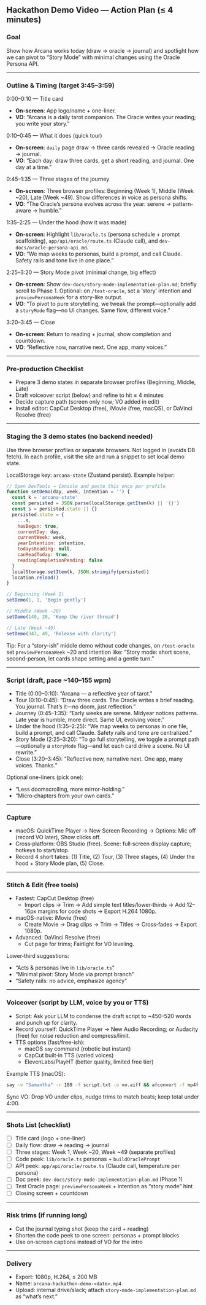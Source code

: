 ## Hackathon Demo Video — Action Plan (≤ 4 minutes)

### Goal

Show how Arcana works today (draw → oracle → journal) and spotlight how we can pivot to “Story Mode” with minimal changes using the Oracle Persona API.

---

### Outline & Timing (target 3:45–3:59)

0:00–0:10 — Title card

- **On-screen**: App logo/name + one-liner.
- **VO**: “Arcana is a daily tarot companion. The Oracle writes your reading; you write your story.”

0:10–0:45 — What it does (quick tour)

- **On-screen**: `daily` page draw → three cards revealed → Oracle reading → journal.
- **VO**: “Each day: draw three cards, get a short reading, and journal. One day at a time.”

0:45–1:35 — Three stages of the journey

- **On-screen**: Three browser profiles: Beginning (Week 1), Middle (Week ~20), Late (Week ~49). Show differences in voice as persona shifts.
- **VO**: “The Oracle’s persona evolves across the year: serene → pattern-aware → humble.”

1:35–2:25 — Under the hood (how it was made)

- **On-screen**: Highlight `lib/oracle.ts` (persona schedule + prompt scaffolding), `app/api/oracle/route.ts` (Claude call), and `dev-docs/oracle-persona-api.md`.
- **VO**: “We map weeks to personas, build a prompt, and call Claude. Safety rails and tone live in one place.”

2:25–3:20 — Story Mode pivot (minimal change, big effect)

- **On-screen**: Show `dev-docs/story-mode-implementation-plan.md`; briefly scroll to Phase 1. Optional: on `/test-oracle`, set a ‘story’ intention and `previewPersonaWeek` for a story-like output.
- **VO**: “To pivot to pure storytelling, we tweak the prompt—optionally add a `storyMode` flag—no UI changes. Same flow, different voice.”

3:20–3:45 — Close

- **On-screen**: Return to reading + journal, show completion and countdown.
- **VO**: “Reflective now, narrative next. One app, many voices.”

---

### Pre‑production Checklist

- Prepare 3 demo states in separate browser profiles (Beginning, Middle, Late)
- Draft voiceover script (below) and refine to hit ≤ 4 minutes
- Decide capture path (screen only now; VO added in edit)
- Install editor: CapCut Desktop (free), iMovie (free, macOS), or DaVinci Resolve (free)

---

### Staging the 3 demo states (no backend needed)

Use three browser profiles or separate browsers. Not logged in (avoids DB fetch). In each profile, visit the site and run a snippet to set local demo state.

LocalStorage key: `arcana-state` (Zustand persist). Example helper:

```js
// Open DevTools → Console and paste this once per profile
function setDemo(day, week, intention = '') {
  const k = 'arcana-state'
  const persisted = JSON.parse(localStorage.getItem(k) || '{}')
  const s = persisted.state || {}
  persisted.state = {
    ...s,
    hasBegun: true,
    currentDay: day,
    currentWeek: week,
    yearIntention: intention,
    todaysReading: null,
    canReadToday: true,
    readingCompletionPending: false
  }
  localStorage.setItem(k, JSON.stringify(persisted))
  location.reload()
}

// Beginning (Week 1)
setDemo(1, 1, 'Begin gently')

// Middle (Week ~20)
setDemo(140, 20, 'Keep the river thread')

// Late (Week ~49)
setDemo(343, 49, 'Release with clarity')
```

Tip: For a “story-ish” middle demo without code changes, on `/test-oracle` set `previewPersonaWeek` ~20 and intention like: “Story mode: short scene, second-person, let cards shape setting and a gentle turn.”

---

### Script (draft, pace ~140–155 wpm)

- Title (0:00–0:10): “Arcana — a reflective year of tarot.”
- Tour (0:10–0:45): “Draw three cards. The Oracle writes a brief reading. You journal. That’s it—no doom, just reflection.”
- Journey (0:45–1:35): “Early weeks are serene. Midyear notices patterns. Late year is humble, more direct. Same UI, evolving voice.”
- Under the hood (1:35–2:25): “We map weeks to personas in one file, build a prompt, and call Claude. Safety rails and tone are centralized.”
- Story Mode (2:25–3:20): “To go full storytelling, we toggle a prompt path—optionally a `storyMode` flag—and let each card drive a scene. No UI rewrite.”
- Close (3:20–3:45): “Reflective now, narrative next. One app, many voices. Thanks.”

Optional one-liners (pick one):

- “Less doomscrolling, more mirror-holding.”
- “Micro‑chapters from your own cards.”

---

### Capture

- macOS: QuickTime Player → New Screen Recording → Options: Mic off (record VO later), Show clicks off.
- Cross‑platform: OBS Studio (free). Scene: full‑screen display capture; hotkeys to start/stop.
- Record 4 short takes: (1) Title, (2) Tour, (3) Three stages, (4) Under the hood + Story Mode plan, (5) Close.

---

### Stitch & Edit (free tools)

- Fastest: CapCut Desktop (free)
  - Import clips → Trim → Add simple text titles/lower‑thirds → Add 12–16px margins for code shots → Export H.264 1080p.
- macOS-native: iMovie (free)
  - Create Movie → Drag clips → Trim → Titles → Cross‑fades → Export 1080p.
- Advanced: DaVinci Resolve (free)
  - Cut page for trims; Fairlight for VO leveling.

Lower‑third suggestions:

- “Acts & personas live in `lib/oracle.ts`”
- “Minimal pivot: Story Mode via prompt branch”
- “Safety rails: no advice, emphasize agency”

---

### Voiceover (script by LLM, voice by you or TTS)

- Script: Ask your LLM to condense the draft script to ~450–520 words and punch up for clarity.
- Record yourself: QuickTime Player → New Audio Recording; or Audacity (free) for noise reduction and compress/limit.
- TTS options (fast/free-ish):
  - macOS `say` command (robotic but instant)
  - CapCut built‑in TTS (varied voices)
  - ElevenLabs/PlayHT (better quality, limited free tier)

Example TTS (macOS):

```bash
say -v "Samantha" -r 180 -f script.txt -o vo.aiff && afconvert -f mp4f -d aac -b 128000 vo.aiff vo.m4a
```

Sync VO: Drop VO under clips, nudge trims to match beats; keep total under 4:00.

---

### Shots List (checklist)

- [ ] Title card (logo + one-liner)
- [ ] Daily flow: draw → reading → journal
- [ ] Three stages: Week 1, Week ~20, Week ~49 (separate profiles)
- [ ] Code peek: `lib/oracle.ts` personas + `buildOraclePrompt`
- [ ] API peek: `app/api/oracle/route.ts` (Claude call, temperature per persona)
- [ ] Doc peek: `dev-docs/story-mode-implementation-plan.md` (Phase 1)
- [ ] Test Oracle page: `previewPersonaWeek` + intention as “story mode” hint
- [ ] Closing screen + countdown

---

### Risk trims (if running long)

- Cut the journal typing shot (keep the card + reading)
- Shorten the code peek to one screen: personas + prompt blocks
- Use on‑screen captions instead of VO for the intro

---

### Delivery

- Export: 1080p, H.264, ≤ 200 MB
- Name: `arcana-hackathon-demo-<date>.mp4`
- Upload: internal drive/slack; attach `story-mode-implementation-plan.md` as “what’s next.”


